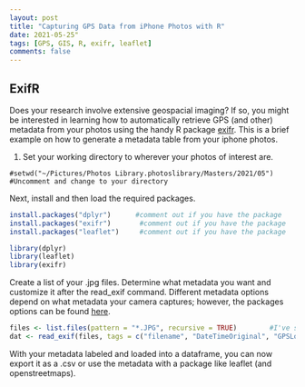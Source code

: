 ```yaml
---
layout: post
title: "Capturing GPS Data from iPhone Photos with R"
date: 2021-05-25"
tags: [GPS, GIS, R, exifr, leaflet]
comments: false
---
```


## ExifR

Does your research involve extensive geospacial imaging? If so, you might be interested in learning how to automatically retrieve GPS (and other) metadata from your photos using the handy R package [exifr](https://github.com/paleolimbot/exifr). This is a brief example on how to generate a metadata table from your iphone photos. 


1. Set your working directory to wherever your photos of interest are. 
```{r}
#setwd("~/Pictures/Photos Library.photoslibrary/Masters/2021/05")       #Uncomment and change to your directory

````
Next, install and then load the required packages. 

```r
install.packages("dplyr")      #comment out if you have the package
install.packages("exifr")       #comment out if you have the package
install.packages("leaflet")     #comment out if you have the package

library(dplyr)    
library(leaflet)            
library(exifr)
```

Create a list of your .jpg files. Determine what metadata you want and customize it after the read_exif command. Different metadata options depend on what metadata your camera captures; however, the packages options can be found [here](https://github.com/paleolimbot/exifr). 

```r
files <- list.files(pattern = "*.JPG", recursive = TRUE)        #I've set mine to recursive as I have many subdirectories. * = wildcard.
dat <- read_exif(files, tags = c("filename", "DateTimeOriginal", "GPSLongitude","GPSLatitude","GPSTimeStamp"))     #Customize the metadata of interest in the parentheses
```

With your metadata labeled and loaded into a dataframe, you can now export it as a .csv or use the metadata with a package like leaflet (and openstreetmaps). 


